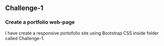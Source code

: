 ## Challenge-1

### Create a portfolio web-page

I have create a responsive portofolio site using Bootstrap CSS inside folder called Challenge-1.